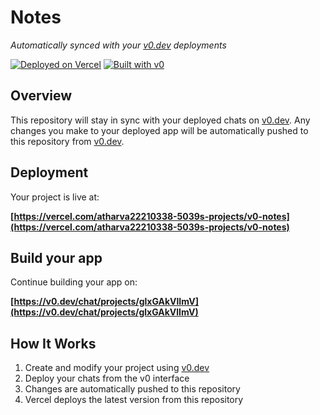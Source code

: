 # Notes

*Automatically synced with your [v0.dev](https://v0.dev) deployments*

[![Deployed on Vercel](https://img.shields.io/badge/Deployed%20on-Vercel-black?style=for-the-badge&logo=vercel)](https://vercel.com/atharva22210338-5039s-projects/v0-notes)
[![Built with v0](https://img.shields.io/badge/Built%20with-v0.dev-black?style=for-the-badge)](https://v0.dev/chat/projects/glxGAkVlImV)

## Overview

This repository will stay in sync with your deployed chats on [v0.dev](https://v0.dev).
Any changes you make to your deployed app will be automatically pushed to this repository from [v0.dev](https://v0.dev).

## Deployment

Your project is live at:

**[https://vercel.com/atharva22210338-5039s-projects/v0-notes](https://vercel.com/atharva22210338-5039s-projects/v0-notes)**

## Build your app

Continue building your app on:

**[https://v0.dev/chat/projects/glxGAkVlImV](https://v0.dev/chat/projects/glxGAkVlImV)**

## How It Works

1. Create and modify your project using [v0.dev](https://v0.dev)
2. Deploy your chats from the v0 interface
3. Changes are automatically pushed to this repository
4. Vercel deploys the latest version from this repository

